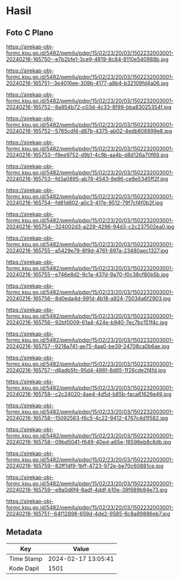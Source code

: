 # Hasil

## Foto C Plano

https://sirekap-obj-formc.kpu.go.id/5482/pemilu/pdpr/15/02/23/20/03/1502232003001-20240216-165750--e7b2bfe1-3ce9-4819-8c84-8110e540988b.jpg

https://sirekap-obj-formc.kpu.go.id/5482/pemilu/pdpr/15/02/23/20/03/1502232003001-20240216-165751--3e4016ee-309b-4177-a8b4-b32109fd4a06.jpg

https://sirekap-obj-formc.kpu.go.id/5482/pemilu/pdpr/15/02/23/20/03/1502232003001-20240216-165752--8a954b72-c03d-4c33-8f99-bba83025354f.jpg

https://sirekap-obj-formc.kpu.go.id/5482/pemilu/pdpr/15/02/23/20/03/1502232003001-20240216-165752--5765cdf4-d87b-4375-ab02-4edb806899e8.jpg

https://sirekap-obj-formc.kpu.go.id/5482/pemilu/pdpr/15/02/23/20/03/1502232003001-20240216-165753--f9ee9752-d9b1-4c9b-aa4b-d8d126a70f69.jpg

https://sirekap-obj-formc.kpu.go.id/5482/pemilu/pdpr/15/02/23/20/03/1502232003001-20240216-165753--fd3a0895-ab78-4543-8e96-ce8e5345ff2f.jpg

https://sirekap-obj-formc.kpu.go.id/5482/pemilu/pdpr/15/02/23/20/03/1502232003001-20240216-165754--fd81d602-a0c3-417e-9512-79f7cf4f0b2f.jpg

https://sirekap-obj-formc.kpu.go.id/5482/pemilu/pdpr/15/02/23/20/03/1502232003001-20240216-165754--324002d3-a229-4296-94d3-c2c237502ea0.jpg

https://sirekap-obj-formc.kpu.go.id/5482/pemilu/pdpr/15/02/23/20/03/1502232003001-20240216-165755--a5429e79-8f9d-4761-897a-23480aec1327.jpg

https://sirekap-obj-formc.kpu.go.id/5482/pemilu/pdpr/15/02/23/20/03/1502232003001-20240216-165755--e746e8d2-9c1a-437d-9a70-f0c38cf80b5b.jpg

https://sirekap-obj-formc.kpu.go.id/5482/pemilu/pdpr/15/02/23/20/03/1502232003001-20240216-165756--8d0eda4d-991d-4b18-a924-75034a6f2903.jpg

https://sirekap-obj-formc.kpu.go.id/5482/pemilu/pdpr/15/02/23/20/03/1502232003001-20240216-165756--92bf0009-61a4-424e-b940-7ec7bc151f4c.jpg

https://sirekap-obj-formc.kpu.go.id/5482/pemilu/pdpr/15/02/23/20/03/1502232003001-20240216-165757--9218a741-ae75-4aa0-be39-24708ca0b6ae.jpg

https://sirekap-obj-formc.kpu.go.id/5482/pemilu/pdpr/15/02/23/20/03/1502232003001-20240216-165757--d6adb5fc-95d4-486f-8d65-1f26cde2f4fd.jpg

https://sirekap-obj-formc.kpu.go.id/5482/pemilu/pdpr/15/02/23/20/03/1502232003001-20240216-165758--c2c24020-4ae4-4d5d-b85b-faca61626e49.jpg

https://sirekap-obj-formc.kpu.go.id/5482/pemilu/pdpr/15/02/23/20/03/1502232003001-20240216-165758--15092563-f6c5-4c22-9412-4767c4d1f582.jpg

https://sirekap-obj-formc.kpu.go.id/5482/pemilu/pdpr/15/02/23/20/03/1502232003001-20240216-165758--09bd5041-f649-40ed-a65e-16598eb8c6db.jpg

https://sirekap-obj-formc.kpu.go.id/5482/pemilu/pdpr/15/02/23/20/03/1502232003001-20240216-165759--82ff1df9-1bff-4723-972e-be70c60881ce.jpg

https://sirekap-obj-formc.kpu.go.id/5482/pemilu/pdpr/15/02/23/20/03/1502232003001-20240216-165759--e9a0d6f4-8adf-4ddf-b10e-39f689b94e73.jpg

https://sirekap-obj-formc.kpu.go.id/5482/pemilu/pdpr/15/02/23/20/03/1502232003001-20240216-165751--64f12898-659d-4de2-9585-6c8a89886eb7.jpg


## Metadata

| Key        | Value               |
| ---------- | ------------------- |
| Time Stamp | 2024-02-17 13:05:41 |
| Kode Dapil | 1501                |



